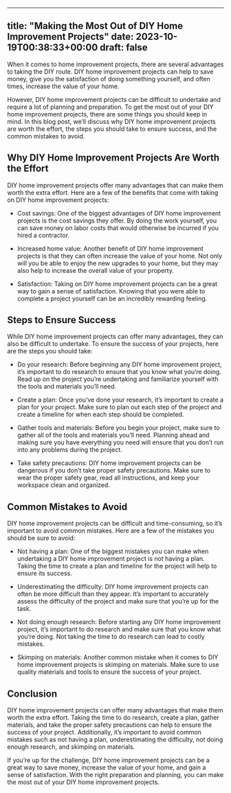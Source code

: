 
---
title: "Making the Most Out of DIY Home Improvement Projects"
date: 2023-10-19T00:38:33+00:00
draft: false
---

When it comes to home improvement projects, there are several advantages to taking the DIY route. DIY home improvement projects can help to save money, give you the satisfaction of doing something yourself, and often times, increase the value of your home.

However, DIY home improvement projects can be difficult to undertake and require a lot of planning and preparation. To get the most out of your DIY home improvement projects, there are some things you should keep in mind. In this blog post, we’ll discuss why DIY home improvement projects are worth the effort, the steps you should take to ensure success, and the common mistakes to avoid.

## Why DIY Home Improvement Projects Are Worth the Effort

DIY home improvement projects offer many advantages that can make them worth the extra effort. Here are a few of the benefits that come with taking on DIY home improvement projects:

- Cost savings: One of the biggest advantages of DIY home improvement projects is the cost savings they offer. By doing the work yourself, you can save money on labor costs that would otherwise be incurred if you hired a contractor.

- Increased home value: Another benefit of DIY home improvement projects is that they can often increase the value of your home. Not only will you be able to enjoy the new upgrades to your home, but they may also help to increase the overall value of your property.

- Satisfaction: Taking on DIY home improvement projects can be a great way to gain a sense of satisfaction. Knowing that you were able to complete a project yourself can be an incredibly rewarding feeling.

## Steps to Ensure Success

While DIY home improvement projects can offer many advantages, they can also be difficult to undertake. To ensure the success of your projects, here are the steps you should take:

- Do your research: Before beginning any DIY home improvement project, it’s important to do research to ensure that you know what you’re doing. Read up on the project you’re undertaking and familiarize yourself with the tools and materials you’ll need.

- Create a plan: Once you’ve done your research, it’s important to create a plan for your project. Make sure to plan out each step of the project and create a timeline for when each step should be completed.

- Gather tools and materials: Before you begin your project, make sure to gather all of the tools and materials you’ll need. Planning ahead and making sure you have everything you need will ensure that you don’t run into any problems during the project.

- Take safety precautions: DIY home improvement projects can be dangerous if you don’t take proper safety precautions. Make sure to wear the proper safety gear, read all instructions, and keep your workspace clean and organized.

## Common Mistakes to Avoid

DIY home improvement projects can be difficult and time-consuming, so it’s important to avoid common mistakes. Here are a few of the mistakes you should be sure to avoid:

- Not having a plan: One of the biggest mistakes you can make when undertaking a DIY home improvement project is not having a plan. Taking the time to create a plan and timeline for the project will help to ensure its success.

- Underestimating the difficulty: DIY home improvement projects can often be more difficult than they appear. It’s important to accurately assess the difficulty of the project and make sure that you’re up for the task.

- Not doing enough research: Before starting any DIY home improvement project, it’s important to do research and make sure that you know what you’re doing. Not taking the time to do research can lead to costly mistakes.

- Skimping on materials: Another common mistake when it comes to DIY home improvement projects is skimping on materials. Make sure to use quality materials and tools to ensure the success of your project.

## Conclusion

DIY home improvement projects can offer many advantages that make them worth the extra effort. Taking the time to do research, create a plan, gather materials, and take the proper safety precautions can help to ensure the success of your project. Additionally, it’s important to avoid common mistakes such as not having a plan, underestimating the difficulty, not doing enough research, and skimping on materials.

If you’re up for the challenge, DIY home improvement projects can be a great way to save money, increase the value of your home, and gain a sense of satisfaction. With the right preparation and planning, you can make the most out of your DIY home improvement projects.